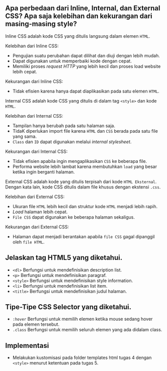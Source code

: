 ## Apa perbedaan dari Inline, Internal, dan External CSS? Apa saja kelebihan dan kekurangan dari masing-masing style?

Inline CSS adalah kode CSS yang ditulis langsung dalam elemen `HTML`.

Kelebihan dari Inline CSS:
* Pengujian suatu perubahan dapat dilihat dan diuji dengan lebih mudah.
* Dapat digunakan untuk memperbaiki kode dengan cepat.
* Memiliki proses _request HTTP_ yang lebih kecil dan proses load website lebih cepat.

Kekurangan dari Inline CSS:
* Tidak efisien karena hanya dapat diaplikasikan pada satu elemen `HTML`.

Internal CSS adalah kode CSS yang ditulis di dalam tag `<style>` dan kode `HTML`.

Kelebihan dari Internal CSS:
* Tampilan hanya berubah pada satu halaman saja.
* TidaK diperlukan import file karena `HTML` dan `CSS` berada pada satu file yang sama.
* `Class` dan `ID` dapat digunakan melalui _internal stylesheet_.

Kekurangan dari Internal CSS:
* Tidak efisien apabila ingin mengaplikasikan `CSS` ke beberapa file.
* Performa website lebih lambat karena membutuhkan `load` yang besar ketika ingin berganti halaman.

External CSS adalah kode yang ditulis terpisah dari kode `HTML Eksternal`. Dengan kata lain, kode CSS ditulis dalam file khusus dengan ekstensi `.css`.

Kelebihan dari External CSS:
* Ukuran file `HTML` lebih kecil dan struktur kode `HTML` menjadi lebih rapih.
* _Load_ halaman lebih cepat.
* `File CSS` dapat digunakan ke beberapa halaman sekaligus.

Kekurangan dari External CSS:
* Halaman dapat menjadi berantakan apabila `file CSS` gagal dipanggil oleh `file HTML`.

## Jelaskan tag HTML5 yang diketahui.
* `<dl>` Berfungsi untuk mendefinisikan description list.
* `<p>` Berfungsi untuk mendefinisikan paragraf.
* `<style>` Berfungsi untuk mendefinisikan style information.
* `<li>` Berfungsi untuk mendefinisikan list item.
* `<title>` Berfungsi untuk mendefinisikan judul halaman.

## Tipe-Tipe CSS Selector yang diketahui.
* `:hover` Berfungsi untuk memilih elemen ketika mouse sedang hover pada elemen tersebut.
* `.class` Berfungsi untuk memilih seluruh elemen yang ada didalam class.

## Implementasi

* Melakukan kustomisasi pada folder templates html tugas 4 dengan `<style>` menurut ketentuan pada tugas 5. 